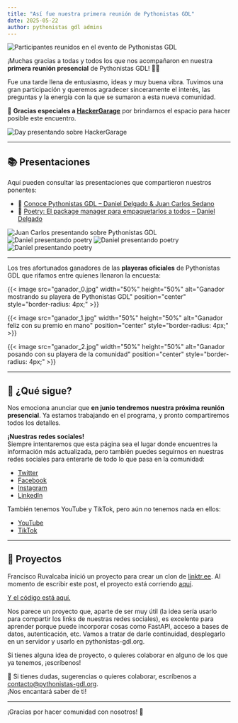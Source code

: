 ```yaml
---
title: "Así fue nuestra primera reunión de Pythonistas GDL"
date: 2025-05-22
author: pythonistas gdl admins
---
```


![Participantes reunidos en el evento de Pythonistas GDL](foto_primera_reunion.jpg)

¡Muchas gracias a todas y todos los que nos acompañaron en nuestra **primera reunión presencial** de Pythonistas GDL! 🎉🐍

Fue una tarde llena de entusiasmo, ideas y muy buena vibra. Tuvimos una gran participación y queremos agradecer sinceramente el interés, las preguntas y la energía con la que se sumaron a esta nueva comunidad.

🙏 **Gracias especiales a [HackerGarage](https://hackergarage.mx)** por brindarnos el espacio para hacer posible este encuentro.

![Day presentando sobre HackerGarage](day_hg.jpg)

---

## 📚 Presentaciones

Aquí pueden consultar las presentaciones que compartieron nuestros ponentes:

- 📄 [Conoce Pythonistas GDL – Daniel Delgado & Juan Carlos Sedano](charla_pythonistas_gdl.pdf)
- 📄 [Poetry: El package manager para empaquetarlos a todos – Daniel Delgado](poetry.pdf)


![Juan Carlos presentando sobre Pythonistas GDL](carlos_presentacion.jpg)
![Daniel presentando poetry](daniel_presentacion_0.jpg)
![Daniel presentando poetry](daniel_presentacion_1.jpg)
![Daniel presentando poetry](daniel_presentacion_2.jpg)

---

Los tres afortunados ganadores de las **playeras oficiales** de Pythonistas GDL que rifamos entre quienes llenaron la encuesta:

{{< image src="ganador_0.jpg" width="50%" height="50%" alt="Ganador mostrando su playera de Pythonistas GDL" position="center" style="border-radius: 4px;" >}}

{{< image src="ganador_1.jpg" width="50%" height="50%" alt="Ganador feliz con su premio en mano" position="center" style="border-radius: 4px;" >}}

{{< image src="ganador_2.jpg" width="50%" height="50%" alt="Ganador posando con su playera de la comunidad" position="center" style="border-radius: 4px;" >}}


---

## 📅 ¿Qué sigue?

Nos emociona anunciar que **en junio tendremos nuestra próxima reunión presencial**. Ya estamos trabajando en el programa, y pronto compartiremos todos los detalles.

**¡Nuestras redes sociales!**  
Siempre intentaremos que esta página sea el lugar donde encuentres la información más actualizada, pero también puedes seguirnos en nuestras redes sociales para enterarte de todo lo que pasa en la comunidad:

- [Twitter](https://twitter.com/pythonistasgdl)
- [Facebook](https://www.facebook.com/pythonistasgdl)
- [Instagram](https://www.instagram.com/pythonistasgdl)
- [LinkedIn](https://www.linkedin.com/company/pythonistas-gdl)

También tenemos YouTube y TikTok, pero aún no tenemos nada en ellos:

- [YouTube](https://www.youtube.com/channel/UC1v0g7X2x4J6G5Q3q8f9Z1A)
- [TikTok](https://www.tiktok.com/@pythonistasgdl)

---

## 🚧 Proyectos

Francisco Ruvalcaba inició un proyecto para crear un clon de [linktr.ee](https://linktr.ee). Al momento de escribir este post, el proyecto está corriendo [aquí](https://frantizek.github.io/Pythonistas-GDL/).

[Y el código está aquí.](https://github.com/frantizek/Pythonistas-GDL)

Nos parece un proyecto que, aparte de ser muy útil (la idea sería usarlo para compartir los links de nuestras redes sociales), es excelente para aprender porque puede incorporar cosas como FastAPI, acceso a bases de datos, autenticación, etc. Vamos a tratar de darle continuidad, desplegarlo en un servidor y usarlo en pythonistas-gdl.org. 

Si tienes alguna idea de proyecto, o quieres colaborar en alguno de los que ya tenemos, ¡escríbenos!

💌 Si tienes dudas, sugerencias o quieres colaborar, escríbenos a [contacto@pythonistas-gdl.org](mailto:contacto@pythonistas-gdl.org).  
¡Nos encantará saber de ti!

---

¡Gracias por hacer comunidad con nosotros! 💛
